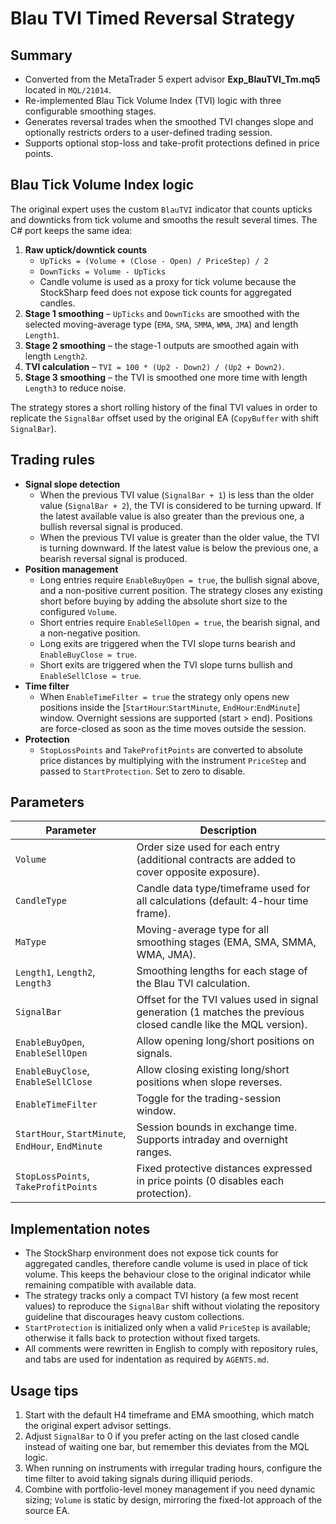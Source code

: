 # Blau TVI Timed Reversal Strategy

## Summary
- Converted from the MetaTrader 5 expert advisor **Exp_BlauTVI_Tm.mq5** located in `MQL/21014`.
- Re-implemented Blau Tick Volume Index (TVI) logic with three configurable smoothing stages.
- Generates reversal trades when the smoothed TVI changes slope and optionally restricts orders to a user-defined trading session.
- Supports optional stop-loss and take-profit protections defined in price points.

## Blau Tick Volume Index logic
The original expert uses the custom `BlauTVI` indicator that counts upticks and downticks from tick volume and smooths the result several times. The C# port keeps the same idea:

1. **Raw uptick/downtick counts**
   - `UpTicks = (Volume + (Close - Open) / PriceStep) / 2`
   - `DownTicks = Volume - UpTicks`
   - Candle volume is used as a proxy for tick volume because the StockSharp feed does not expose tick counts for aggregated candles.
2. **Stage 1 smoothing** – `UpTicks` and `DownTicks` are smoothed with the selected moving-average type (`EMA`, `SMA`, `SMMA`, `WMA`, `JMA`) and length `Length1`.
3. **Stage 2 smoothing** – the stage-1 outputs are smoothed again with length `Length2`.
4. **TVI calculation** – `TVI = 100 * (Up2 - Down2) / (Up2 + Down2)`.
5. **Stage 3 smoothing** – the TVI is smoothed one more time with length `Length3` to reduce noise.

The strategy stores a short rolling history of the final TVI values in order to replicate the `SignalBar` offset used by the original EA (`CopyBuffer` with shift `SignalBar`).

## Trading rules
- **Signal slope detection**
  - When the previous TVI value (`SignalBar + 1`) is less than the older value (`SignalBar + 2`), the TVI is considered to be turning upward. If the latest available value is also greater than the previous one, a bullish reversal signal is produced.
  - When the previous TVI value is greater than the older value, the TVI is turning downward. If the latest value is below the previous one, a bearish reversal signal is produced.
- **Position management**
  - Long entries require `EnableBuyOpen = true`, the bullish signal above, and a non-positive current position. The strategy closes any existing short before buying by adding the absolute short size to the configured `Volume`.
  - Short entries require `EnableSellOpen = true`, the bearish signal, and a non-negative position.
  - Long exits are triggered when the TVI slope turns bearish and `EnableBuyClose = true`.
  - Short exits are triggered when the TVI slope turns bullish and `EnableSellClose = true`.
- **Time filter**
  - When `EnableTimeFilter = true` the strategy only opens new positions inside the [`StartHour`:`StartMinute`, `EndHour`:`EndMinute`] window. Overnight sessions are supported (start > end). Positions are force-closed as soon as the time moves outside the session.
- **Protection**
  - `StopLossPoints` and `TakeProfitPoints` are converted to absolute price distances by multiplying with the instrument `PriceStep` and passed to `StartProtection`. Set to zero to disable.

## Parameters
| Parameter | Description |
|-----------|-------------|
| `Volume` | Order size used for each entry (additional contracts are added to cover opposite exposure).
| `CandleType` | Candle data type/timeframe used for all calculations (default: 4-hour time frame).
| `MaType` | Moving-average type for all smoothing stages (EMA, SMA, SMMA, WMA, JMA).
| `Length1`, `Length2`, `Length3` | Smoothing lengths for each stage of the Blau TVI calculation.
| `SignalBar` | Offset for the TVI values used in signal generation (1 matches the previous closed candle like the MQL version).
| `EnableBuyOpen`, `EnableSellOpen` | Allow opening long/short positions on signals.
| `EnableBuyClose`, `EnableSellClose` | Allow closing existing long/short positions when slope reverses.
| `EnableTimeFilter` | Toggle for the trading-session window.
| `StartHour`, `StartMinute`, `EndHour`, `EndMinute` | Session bounds in exchange time. Supports intraday and overnight ranges.
| `StopLossPoints`, `TakeProfitPoints` | Fixed protective distances expressed in price points (0 disables each protection).

## Implementation notes
- The StockSharp environment does not expose tick counts for aggregated candles, therefore candle volume is used in place of tick volume. This keeps the behaviour close to the original indicator while remaining compatible with available data.
- The strategy tracks only a compact TVI history (a few most recent values) to reproduce the `SignalBar` shift without violating the repository guideline that discourages heavy custom collections.
- `StartProtection` is initialized only when a valid `PriceStep` is available; otherwise it falls back to protection without fixed targets.
- All comments were rewritten in English to comply with repository rules, and tabs are used for indentation as required by `AGENTS.md`.

## Usage tips
1. Start with the default H4 timeframe and EMA smoothing, which match the original expert advisor settings.
2. Adjust `SignalBar` to 0 if you prefer acting on the last closed candle instead of waiting one bar, but remember this deviates from the MQL logic.
3. When running on instruments with irregular trading hours, configure the time filter to avoid taking signals during illiquid periods.
4. Combine with portfolio-level money management if you need dynamic sizing; `Volume` is static by design, mirroring the fixed-lot approach of the source EA.
